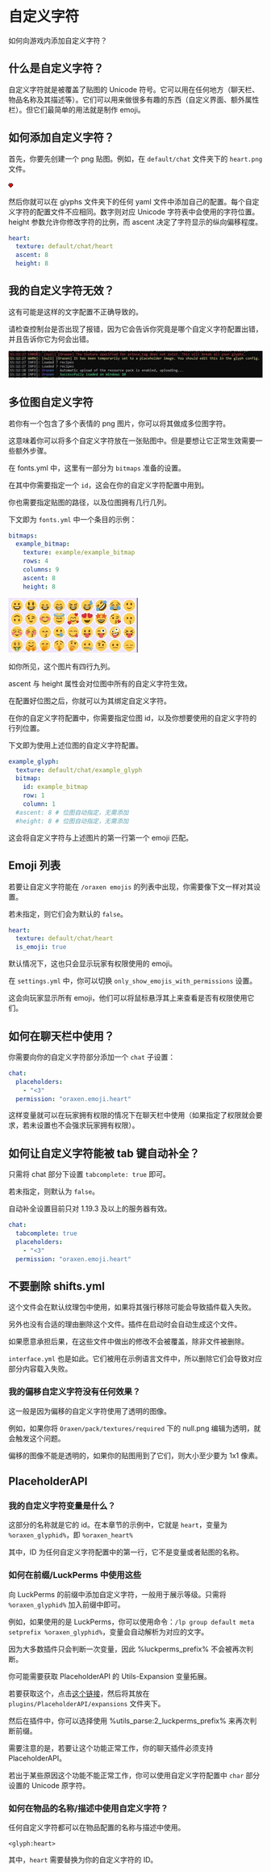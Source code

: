 # 自定义字符
如何向游戏内添加自定义字符？

## 什么是自定义字符？
自定义字符就是被覆盖了贴图的 Unicode 符号。它可以用在任何地方（聊天栏、物品名称及其描述等）。它们可以用来做很多有趣的东西（自定义界面、额外属性栏）。但它们最简单的用法就是制作 emoji。

## 如何添加自定义字符？

首先，你要先创建一个 png 贴图。例如，在 `default/chat` 文件夹下的 `heart.png` 文件。

![img](images/image43.png 'heart.png')

然后你就可以在 glyphs 文件夹下的任何 yaml 文件中添加自己的配置。每个自定义字符的配置文件不应相同。数字则对应 Unicode 字符表中会使用的字符位置。height 参数允许你修改字符的比例，而 ascent 决定了字符显示的纵向偏移程度。

```YAML
heart:
  texture: default/chat/heart
  ascent: 8
  height: 8
```

## 我的自定义字符无效？

这有可能是这样的文字配置不正确导致的。

请检查控制台是否出现了报错，因为它会告诉你究竟是哪个自定义字符配置出错，并且告诉你它为何会出错。

![img](images/image44.png)

## 多位图自定义字符

若你有一个包含了多个表情的 png 图片，你可以将其做成多位图字符。

这意味着你可以将多个自定义字符放在一张贴图中。但是要想让它正常生效需要一些额外步骤。

在 fonts.yml 中，这里有一部分为 `bitmaps` 准备的设置。

在其中你需要指定一个 `id`，这会在你的自定义字符配置中用到。

你也需要指定贴图的路径，以及位图拥有几行几列。

下文即为 `fonts.yml` 中一个条目的示例：

```YAML
bitmaps:
  example_bitmap:
    texture: example/example_bitmap
    rows: 4
    columns: 9
    ascent: 8
    height: 8
```

![img](images/image45.png)

如你所见，这个图片有四行九列。

ascent 与 height 属性会对位图中所有的自定义字符生效。

在配置好位图之后，你就可以为其绑定自定义字符。

在你的自定义字符配置中，你需要指定位图 id，以及你想要使用的自定义字符的行列位置。

下文即为使用上述位图的自定义字符配置。

```YAML
example_glyph:
  texture: default/chat/example_glyph
  bitmap:
    id: example_bitmap
    row: 1
    column: 1
  #ascent: 8 # 位图自动指定，无需添加
  #height: 8 # 位图自动指定，无需添加
```

这会将自定义字符与上述图片的第一行第一个 emoji 匹配。

## Emoji 列表

若要让自定义字符能在 `/oraxen emojis` 的列表中出现，你需要像下文一样对其设置。

若未指定，则它们会为默认的 `false`。

```YAML
heart:
  texture: default/chat/heart
  is_emoji: true
```

默认情况下，这也只会显示玩家有权限使用的 emoji。

在 `settings.yml` 中，你可以切换 `only_show_emojis_with_permissions` 设置。

这会向玩家显示所有 emoji，他们可以将鼠标悬浮其上来查看是否有权限使用它们。

## 如何在聊天栏中使用？

你需要向你的自定义字符部分添加一个 `chat` 子设置：

```YAML
chat:
  placeholders:
    - "<3"
  permission: "oraxen.emoji.heart"
```

这样变量就可以在玩家拥有权限的情况下在聊天栏中使用（如果指定了权限就会要求，若未设置也不会强求玩家拥有权限）。

## 如何让自定义字符能被 tab 键自动补全？

只需将 chat 部分下设置 `tabcomplete: true` 即可。

若未指定，则默认为 `false`。

自动补全设置目前只对 1.19.3 及以上的服务器有效。

```YAML
chat:
  tabcomplete: true
  placeholders:
    - "<3"
  permission: "oraxen.emoji.heart"
```

## 不要删除 shifts.yml

这个文件会在默认纹理包中使用，如果将其强行移除可能会导致插件载入失败。

另外也没有合适的理由删除这个文件。插件在启动时会自动生成这个文件。

如果愿意承担后果，在这些文件中做出的修改不会被覆盖，除非文件被删除。

`interface.yml` 也是如此。它们被用在示例语言文件中，所以删除它们会导致对应部分内容载入失败。

### 我的偏移自定义字符没有任何效果？

这一般是因为偏移的自定义字符使用了透明的图像。

例如，如果你将 `Oraxen/pack/textures/required` 下的 null.png 编辑为透明，就会触发这个问题。

偏移的图像不能是透明的，如果你的贴图用到了它们，则大小至少要为 1x1 像素。

## PlaceholderAPI

### 我的自定义字符变量是什么？

这部分的名称就是它的 id。在本章节的示例中，它就是 `heart`，变量为 `%oraxen_glyphid%`，即 `%oraxen_heart%`

其中，ID 为任何自定义字符配置中的第一行，它不是变量或者贴图的名称。

### 如何在前缀/LuckPerms 中使用这些

向 LuckPerms 的前缀中添加自定义字符，一般用于展示等级。只需将 `%oraxen_glyphid%` 加入前缀中即可。

例如，如果使用的是 LuckPerms，你可以使用命令：`/lp group default meta setprefix %oraxen_glyphid%`，变量会自动解析为对应的文字。

因为大多数插件只会判断一次变量，因此 %luckperms_prefix% 不会被再次判断。

你可能需要获取 PlaceholderAPI 的 Utils-Expansion 变量拓展。

若要获取这个，点击[这个链接](https://api.extendedclip.com/media/Utils-Expansion-1.0.1.jar)，然后将其放在 `plugins/PlaceholderAPI/expansions` 文件夹下。

然后在插件中，你可以选择使用 %utils_parse:2_luckperms_prefix% 来再次判断前缀。

需要注意的是，若要让这个功能正常工作，你的聊天插件必须支持 PlaceholderAPI。

若出于某些原因这个功能不能正常工作，你可以使用自定义字符配置中 `char` 部分设置的 Unicode 原字符。

### 如何在物品的名称/描述中使用自定义字符？

任何自定义字符都可以在物品配置的名称与描述中使用。

```
<glyph:heart>
```

其中，`heart` 需要替换为你的自定义字符的 ID。